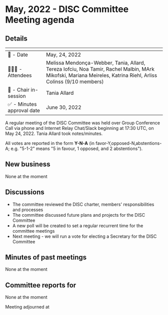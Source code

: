 # May, 2022 - DISC Committee Meeting agenda

## Details

| <!-- -->    | <!-- -->    |
|-----------|---|
| 📅 - Date | May, 24, 2022 |
| 🙋🏽‍♀️ - Attendees | Melissa Mendonça-Webber, Tania, Allard, Tereza Iofciu, Noa Tamir, Rachel Malbin, MArk Mikofski, Mariana Meireles, Katrina Riehl, Arliss Colinss (9/10 members)  |
| 💬 - Chair in-session | Tania Allard|
| ✅ - Minutes approval date | June 30, 2022  |

A regular meeting of the DISC Committee was held over Group Conference Call via phone and Internet Relay Chat/Slack beginning at 17:30 UTC, on May 24, 2022. Tania Allard took notes/minutes.

All votes are reported in the form **Y-N-A** (in favor-Y‚opposed-N‚abstentions-A; e.g. "5-1-2" means "5 in favour, 1 opposed, and 2 abstentions").

## New business

None at the moment

## Discussions

* The committee reviewed the DISC charter, members' responsibilities and processes
* The committee discussed future plans and projects for the DISC Committee
* A new poll will be created to set a regular recurrent time for the committee meetings
* Next meeting - we will run a vote for electing a Secretary for the DISC Committee

## Minutes of past meetings

None at the moment

## Committee reports for <time-period>

None at the moment

Meeting adjourned at <time>
